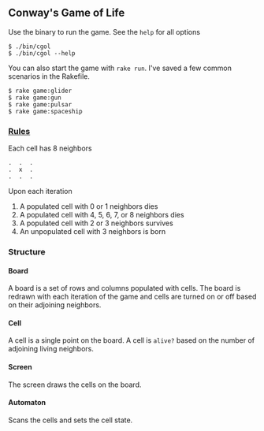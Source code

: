 ## Conway's Game of Life

Use the binary to run the game. See the `help` for all options

    $ ./bin/cgol
    $ ./bin/cgol --help

You can also start the game with `rake run`. I've saved a few common scenarios in the Rakefile.
    
    $ rake game:glider
    $ rake game:gun
    $ rake game:pulsar
    $ rake game:spaceship

### [Rules](http://www.bitstorm.org/gameoflife/)

Each cell has 8 neighbors

    .  .  .
    .  x  .
    .  .  .

Upon each iteration

1. A populated cell with 0 or 1 neighbors dies
1. A populated cell with 4, 5, 6, 7, or 8 neighbors dies
1. A populated cell with 2 or 3 neighbors survives
1. An unpopulated cell with 3 neighbors is born

### Structure

#### Board

A board is a set of rows and columns populated with cells.
The board is redrawn with each iteration of the game and cells are turned on or off based on their adjoining neighbors.

#### Cell

A cell is a single point on the board.
A cell is `alive?` based on the number of adjoining living neighbors.

#### Screen

The screen draws the cells on the board.

#### Automaton

Scans the cells and sets the cell state.
